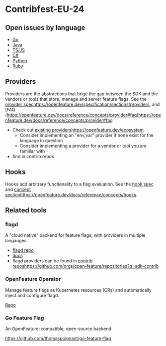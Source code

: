 # Contribfest-EU-24

## Open issues by language

- [Go](https://github.com/search?q=org%3Aopen-feature+type%3Aissue+label%3Acontribfest+state%3Aopen+language%3AGo+&type=issues&state=open)
- [Java](https://github.com/search?q=org%3Aopen-feature+type%3Aissue+label%3Acontribfest+state%3Aopen+language%3Ajava+&type=issues&state=open)
- [TS/JS](https://github.com/search?q=org%3Aopen-feature+type%3Aissue+label%3Acontribfest+state%3Aopen+language%3ATypescript+&type=issues&state=open)
- [C#](https://github.com/search?q=org%3Aopen-feature+type%3Aissue+label%3Acontribfest+language%3AC%23+++&type=issues&state=open)
- [Python](https://github.com/search?q=org%3Aopen-feature+type%3Aissue+label%3Acontribfest+state%3Aopen+language%3Apython+&type=issues&state=open)
- [Ruby](https://github.com/search?q=org%3Aopen-feature+type%3Aissue+label%3Acontribfest+state%3Aopen+language%3Aruby+&type=issues&state=open)

## Providers

Providers are the abstractions that brige the gap between the SDK and the vendors or tools that store, manage and server feature flags.
See the [provider spec](https://openfeature.dev/specification/sections/providers)https://openfeature.dev/specification/sections/providers, and [FAQ (https://openfeature.dev/docs/reference/concepts/provider#faq)https://openfeature.dev/docs/reference/concepts/provider#faq

- Check out [existing providers](https://openfeature.dev/ecosystem)https://openfeature.dev/ecosystem
  - Consider implementing an "env_var" provider if none exist for the language in question
  - Consider implementing a provider for a vendor or tool you are familiar with
- find in contrib repos
 
## Hooks

Hooks add arbitrary functionality to a flag evaluation.
See the [hook spec](https://openfeature.dev/specification/sections/hooks) and [concept section](https://openfeature.dev/docs/reference/concepts/hooks)https://openfeature.dev/docs/reference/concepts/hooks.

## Related tools

### flagd

A "cloud native" backend for feature flags, with providers in multiple langauges.

- [flagd repo](https://github.com/open-feature/flagd)
- [docs](https://flagd.dev/)
- flagd providers can be found in [contrib repos](https://github.com/orgs/open-feature/repositories?q=sdk-contrib)https://github.com/orgs/open-feature/repositories?q=sdk-contrib

### OpenFeature Operator

Manage feature flags as Kubernetes resources (CRs) and automatically inject and configure flagd.

[Repo](https://github.com/open-feature/open-feature-operator)

### Go Feature Flag

An OpenFeature-compatible, open-source backend

https://github.com/thomaspoignant/go-feature-flag


